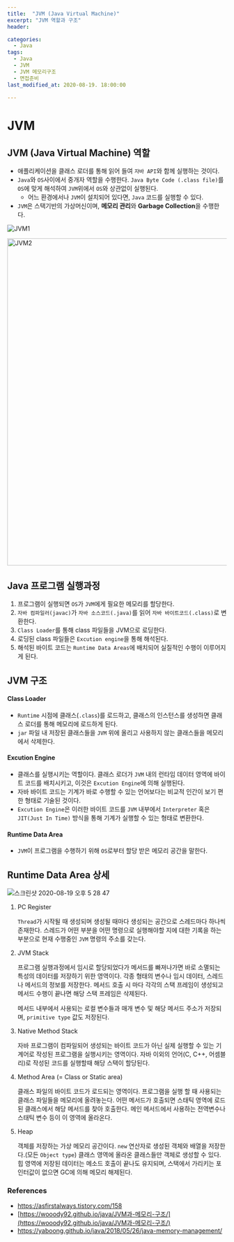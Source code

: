 ```yaml
---
title:  "JVM (Java Virtual Machine)"
excerpt: "JVM 역할과 구조"
header:

categories:
  - Java
tags:
  - Java
  - JVM
  - JVM 메모리구조
  - 면접준비
last_modified_at: 2020-08-19. 18:00:00

---
```


# JVM

## JVM (Java Virtual Machine) 역할

- 애플리케이션을 클래스 로더를 통해 읽어 들여 `자바 API`와 함께 실행하는 것이다.
- `Java`와 `OS`사이에서 중개자 역할을 수행한다. `Java Byte Code (.class file)`를 `OS`에 맞게 해석하여 `JVM`위에서 `OS`와 상관없이 실행된다.
  - 어느 환경에서나 `JVM`이 설치되어 있다면, `Java` 코드를 실행할 수 있다.
- `JVM`은 스택기반의 가상머신이며, **메모리 관리**와 **Garbage Collection**을 수행한다.



![JVM1](https://user-images.githubusercontent.com/58318041/90608476-ab1e6600-e23d-11ea-9b28-a41bcc3f2711.png)

<img width="749" alt="JVM2" src="https://user-images.githubusercontent.com/58318041/90608571-c7220780-e23d-11ea-8a1a-9139b18b08f9.png">



## Java 프로그램 실행과정

1. 프로그램이 실행되면 `OS`가 `JVM`에게 필요한 메모리를 할당한다.
2. `자바 컴파일러(javac)`가 `자바 소스코드(.java)`를 읽어 `자바 바이트코드(.class)`로 변환한다.
3. `Class Loader`를 통해 class 파일들을 JVM으로 로딩한다.
4. 로딩된 class 파일들은 `Excution engine`을 통해 해석된다.
5. 해석된 바이트 코드는 `Runtime Data Areas`에 배치되어 실질적인 수행이 이루어지게 된다.



## JVM 구조

#### Class Loader

- `Runtime` 시점에 클래스(`.class`)를 로드하고, 클래스의 인스턴스를 생성하면 클래스 로더를 통해 메모리에 로드하게 된다.
- `jar` 파일 내 저장된 클래스들을 `JVM` 위에 올리고 사용하지 않는 클래스들을 메모리에서 삭제한다.

#### Excution Engine

- 클래스를 실행시키는 역할이다. 클래스 로더가 `JVM` 내의 런타임 데이터 영역에 바이트 코드를 배치시키고, 이것은 `Excution Engine`에 의해 실행된다.
- 자바 바이트 코드는 기계가 바로 수행할 수 있는 언어보다는 비교적 인간이 보기 편한 형태로 기술된 것이다.
- `Excution Engine`은 이러한 바이트 코드를 `JVM` 내부에서 `Interpreter` 혹은 `JIT(Just In Time)` 방식을 통해 기계가 실행할 수 있는 형태로 변환한다.

#### Runtime Data Area

- `JVM`이 프로그램을 수행하기 위해 `OS`로부터 할당 받은 메모리 공간을 말한다.



## Runtime Data Area 상세

![스크린샷 2020-08-19 오후 5 28 47](https://user-images.githubusercontent.com/58318041/90611271-79a79980-e241-11ea-816f-0680fb4964d2.png)

1. PC Register

   `Thread`가 시작될 때 생성되며 생성될 때마다 생성되는 공간으로 스레드마다 하나씩 존재한다. 스레드가 어떤 부분을 어떤 명령으로 실행해야할 지에 대한 기록을 하는 부분으로 현재 수행중인 `JVM` 명령의 주소를 갖는다.

2. JVM Stack

   프로그램 실행과정에서 임시로 할당되었다가 메서드를 빠져나가면 바로 소멸되는 특성의 데이터를 저장하기 위한 영역이다. 각종 형태의 변수나 임시 데이터, 스레드나 메서드의 정보를 저장한다. 메서드 호출 시 마다 각각의 스택 프레임이 생성되고 메서드 수행이 끝나면 해당 스택 프레임은 삭제된다.

   메서드 내부에서 사용되는 로컬 변수들과 매개 변수 및 해당 메서드 주소가 저장되며, `primitive type` 값도 저장된다.

3. Native Method Stack

   자바 프로그램이 컴파일되어 생성되는 바이트 코드가 아닌 실제 실행할 수 있는 기계어로 작성된 프로그램을 실행시키는 영역이다. 자바 이외의 언어(C, C++, 어셈블리)로 작성된 코드를 실행할때 해당 스택이 할당된다.

4. Method Area (= Class or Static area)

   클래스 파일의 바이트 코드가 로드되는 영역이다. 프로그램을 실행 할 때 사용되는 클래스 파일들을 메모리에 올려놓는다. 어떤 메서드가 호출되면 스태틱 영역에 로드된 클래스에서 해당 메서드를 찾아 호출한다. 메인 메서드에서 사용하는 전역변수나 스태틱 변수 등이 이 영역에 올라온다.

5. Heap

   객체를 저장하는 가상 메모리 공간이다. `new` 연산자로 생성된 객체와 배열을 저장한다.(모든 `Object type`) 클래스 영역에 올라온 클래스들만 객체로 생성할 수 있다. 힙 영역에 저장된 데이터는 메소드 호출이 끝나도 유지되며, 스택에서 가리키는 포인터값이 없으면 GC에 의해 메모리 해제된다.



### References

- https://asfirstalways.tistory.com/158
- [https://wooody92.github.io/java/JVM과-메모리-구조/](https://wooody92.github.io/java/JVM과-메모리-구조/)
- https://yaboong.github.io/java/2018/05/26/java-memory-management/

